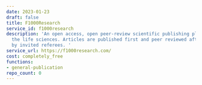 ```yaml
---
date: 2023-01-23
draft: false
title: F1000Research
service_id: f1000research
description: 'An open access, open peer-review scientific publishing platform covering
  the life sciences. Articles are published first and peer reviewed after publication
  by invited referees. '
service_url: https://f1000research.com/
cost: completely_free
functions:
- general-publication
repo_count: 0
---
```



